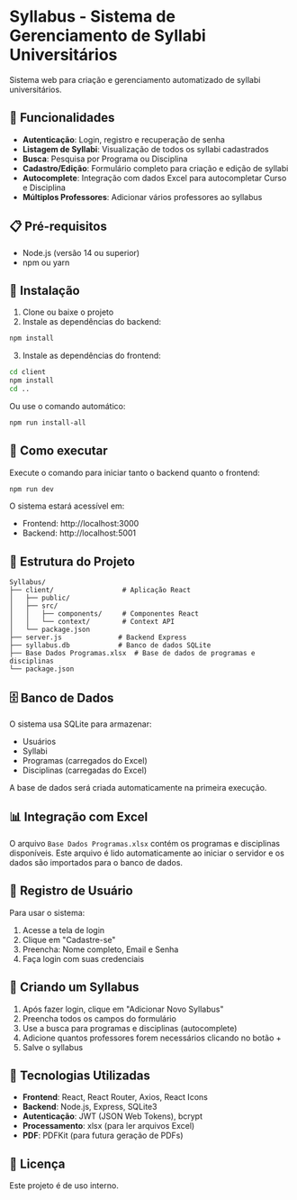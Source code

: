 # Syllabus - Sistema de Gerenciamento de Syllabi Universitários

Sistema web para criação e gerenciamento automatizado de syllabi universitários.

## 🚀 Funcionalidades

- **Autenticação**: Login, registro e recuperação de senha
- **Listagem de Syllabi**: Visualização de todos os syllabi cadastrados
- **Busca**: Pesquisa por Programa ou Disciplina
- **Cadastro/Edição**: Formulário completo para criação e edição de syllabi
- **Autocomplete**: Integração com dados Excel para autocompletar Curso e Disciplina
- **Múltiplos Professores**: Adicionar vários professores ao syllabus

## 📋 Pré-requisitos

- Node.js (versão 14 ou superior)
- npm ou yarn

## 🔧 Instalação

1. Clone ou baixe o projeto
2. Instale as dependências do backend:
```bash
npm install
```

3. Instale as dependências do frontend:
```bash
cd client
npm install
cd ..
```

Ou use o comando automático:
```bash
npm run install-all
```

## 🏃 Como executar

Execute o comando para iniciar tanto o backend quanto o frontend:

```bash
npm run dev
```

O sistema estará acessível em:
- Frontend: http://localhost:3000
- Backend: http://localhost:5001

## 📁 Estrutura do Projeto

```
Syllabus/
├── client/                 # Aplicação React
│   ├── public/
│   ├── src/
│   │   ├── components/     # Componentes React
│   │   └── context/        # Context API
│   └── package.json
├── server.js              # Backend Express
├── syllabus.db            # Banco de dados SQLite
├── Base Dados Programas.xlsx  # Base de dados de programas e disciplinas
└── package.json
```

## 🗄️ Banco de Dados

O sistema usa SQLite para armazenar:
- Usuários
- Syllabi
- Programas (carregados do Excel)
- Disciplinas (carregadas do Excel)

A base de dados será criada automaticamente na primeira execução.

## 📊 Integração com Excel

O arquivo `Base Dados Programas.xlsx` contém os programas e disciplinas disponíveis. Este arquivo é lido automaticamente ao iniciar o servidor e os dados são importados para o banco de dados.

## 🔑 Registro de Usuário

Para usar o sistema:
1. Acesse a tela de login
2. Clique em "Cadastre-se"
3. Preencha: Nome completo, Email e Senha
4. Faça login com suas credenciais

## 📝 Criando um Syllabus

1. Após fazer login, clique em "Adicionar Novo Syllabus"
2. Preencha todos os campos do formulário
3. Use a busca para programas e disciplinas (autocomplete)
4. Adicione quantos professores forem necessários clicando no botão +
5. Salve o syllabus

## 🎨 Tecnologias Utilizadas

- **Frontend**: React, React Router, Axios, React Icons
- **Backend**: Node.js, Express, SQLite3
- **Autenticação**: JWT (JSON Web Tokens), bcrypt
- **Processamento**: xlsx (para ler arquivos Excel)
- **PDF**: PDFKit (para futura geração de PDFs)

## 📝 Licença

Este projeto é de uso interno.

